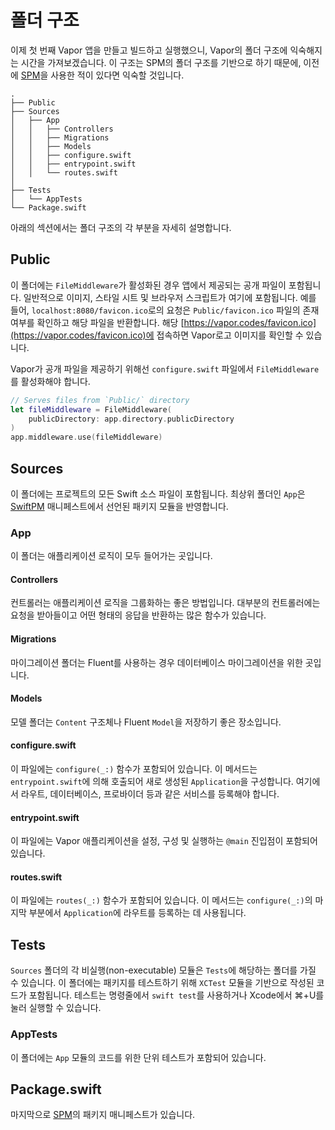 # 폴더 구조

이제 첫 번째 Vapor 앱을 만들고 빌드하고 실행했으니, Vapor의 폴더 구조에 익숙해지는 시간을 가져보겠습니다. 이 구조는 SPM의 폴더 구조를 기반으로 하기 때문에, 이전에 [SPM](spm.ko.md)을 사용한 적이 있다면 익숙할 것입니다.

```
.
├── Public
├── Sources
│   ├── App
│   │   ├── Controllers
│   │   ├── Migrations
│   │   ├── Models
│   │   ├── configure.swift 
│   │   ├── entrypoint.swift
│   │   └── routes.swift
│       
├── Tests
│   └── AppTests
└── Package.swift
```

아래의 섹션에서는 폴더 구조의 각 부분을 자세히 설명합니다.

## Public

이 폴더에는 `FileMiddleware`가 활성화된 경우 앱에서 제공되는 공개 파일이 포함됩니다. 일반적으로 이미지, 스타일 시트 및 브라우저 스크립트가 여기에 포함됩니다. 예를 들어, `localhost:8080/favicon.ico`로의 요청은 `Public/favicon.ico` 파일의 존재 여부를 확인하고 해당 파일을 반환합니다. 
해당 [https://vapor.codes/favicon.ico](https://vapor.codes/favicon.ico)에 접속하면 Vapor로고 이미지를 확인할 수 있습니다. 

Vapor가 공개 파일을 제공하기 위해선 `configure.swift` 파일에서 `FileMiddleware`를 활성화해야 합니다.


```swift
// Serves files from `Public/` directory
let fileMiddleware = FileMiddleware(
    publicDirectory: app.directory.publicDirectory
)
app.middleware.use(fileMiddleware)
```

## Sources

이 폴더에는 프로젝트의 모든 Swift 소스 파일이 포함됩니다.
최상위 폴더인 `App`은 [SwiftPM](spm.ko.md) 매니페스트에서 선언된 패키지 모듈을 반영합니다.

### App

이 폴더는 애플리케이션 로직이 모두 들어가는 곳입니다.

#### Controllers

컨트롤러는 애플리케이션 로직을 그룹화하는 좋은 방법입니다. 대부분의 컨트롤러에는 요청을 받아들이고 어떤 형태의 응답을 반환하는 많은 함수가 있습니다.

#### Migrations

마이그레이션 폴더는 Fluent를 사용하는 경우 데이터베이스 마이그레이션을 위한 곳입니다.

#### Models

모델 폴더는 `Content` 구조체나 Fluent `Model`을 저장하기 좋은 장소입니다.

#### configure.swift

이 파일에는 `configure(_:)` 함수가 포함되어 있습니다. 이 메서드는 `entrypoint.swift`에 의해 호출되어 새로 생성된 `Application`을 구성합니다. 여기에서 라우트, 데이터베이스, 프로바이더 등과 같은 서비스를 등록해야 합니다.

#### entrypoint.swift

이 파일에는 Vapor 애플리케이션을 설정, 구성 및 실행하는 `@main` 진입점이 포함되어 있습니다.

#### routes.swift

이 파일에는 `routes(_:)` 함수가 포함되어 있습니다. 이 메서드는 `configure(_:)`의 마지막 부분에서 `Application`에 라우트를 등록하는 데 사용됩니다.

## Tests

`Sources` 폴더의 각 비실행(non-executable) 모듈은 `Tests`에 해당하는 폴더를 가질 수 있습니다. 이 폴더에는 패키지를 테스트하기 위해 `XCTest` 모듈을 기반으로 작성된 코드가 포함됩니다. 테스트는 명령줄에서 `swift test`를 사용하거나 Xcode에서 ⌘+U를 눌러 실행할 수 있습니다. 

### AppTests

이 폴더에는 `App` 모듈의 코드를 위한 단위 테스트가 포함되어 있습니다.

## Package.swift

마지막으로 [SPM](spm.ko.md)의 패키지 매니페스트가 있습니다.
